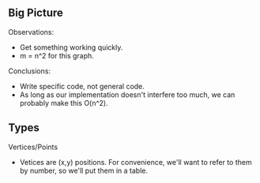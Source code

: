 Big Picture
-----------

Observations:

* Get something working quickly.
* m = n^2 for this graph.

Conclusions:

* Write specific code, not general code.
* As long as our implementation doesn't interfere too much, we can
  probably make this O(n^2).

Types
-----

Vertices/Points

* Vetices are (x,y) positions.  For convenience, we'll want to refer to
  them by number, so we'll put them in a table.

